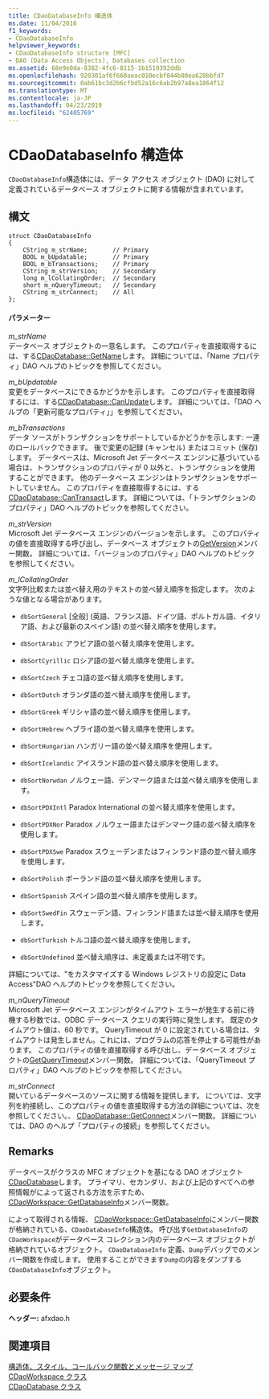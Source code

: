 ```yaml
---
title: CDaoDatabaseInfo 構造体
ms.date: 11/04/2016
f1_keywords:
- CDaoDatabaseInfo
helpviewer_keywords:
- CDaoDatabaseInfo structure [MFC]
- DAO (Data Access Objects), Databases collection
ms.assetid: 68e9e0da-8382-4fc6-8115-1b1519392ddb
ms.openlocfilehash: 920301af6f660aeac010ecbf844b80ea628bbfd7
ms.sourcegitcommit: 0ab61bc3d2b6cfbd52a16c6ab2b97a8ea1864f12
ms.translationtype: MT
ms.contentlocale: ja-JP
ms.lasthandoff: 04/23/2019
ms.locfileid: "62405769"
---
```

# <a name="cdaodatabaseinfo-structure"></a>CDaoDatabaseInfo 構造体

`CDaoDatabaseInfo`構造体には、データ アクセス オブジェクト (DAO) に対して定義されているデータベース オブジェクトに関する情報が含まれています。

## <a name="syntax"></a>構文

```
struct CDaoDatabaseInfo
{
    CString m_strName;       // Primary
    BOOL m_bUpdatable;       // Primary
    BOOL m_bTransactions;    // Primary
    CString m_strVersion;    // Secondary
    long m_lCollatingOrder;  // Secondary
    short m_nQueryTimeout;   // Secondary
    CString m_strConnect;    // All
};
```

#### <a name="parameters"></a>パラメーター

*m_strName*<br/>
データベース オブジェクトの一意名します。 このプロパティを直接取得するには、する[CDaoDatabase::GetName](../../mfc/reference/cdaodatabase-class.md#getname)します。 詳細については、「Name プロパティ」DAO ヘルプのトピックを参照してください。

*m_bUpdatable*<br/>
変更をデータベースにできるかどうかを示します。 このプロパティを直接取得するには、する[CDaoDatabase::CanUpdate](../../mfc/reference/cdaodatabase-class.md#canupdate)します。 詳細については、「DAO ヘルプの「更新可能なプロパティ」」を参照してください。

*m_bTransactions*<br/>
データ ソースがトランザクションをサポートしているかどうかを示します: 一連のロールバックできます。 後で変更の記録 (キャンセル) またはコミット (保存) します。 データベースは、Microsoft Jet データベース エンジンに基づいている場合は、トランザクションのプロパティが 0 以外と、トランザクションを使用することができます。 他のデータベース エンジンはトランザクションをサポートしていません。 このプロパティを直接取得するには、する[CDaoDatabase::CanTransact](../../mfc/reference/cdaodatabase-class.md#cantransact)します。 詳細については、「トランザクションのプロパティ」DAO ヘルプのトピックを参照してください。

*m_strVersion*<br/>
Microsoft Jet データベース エンジンのバージョンを示します。 このプロパティの値を直接取得する呼び出し、データベース オブジェクトの[GetVersion](../../mfc/reference/cdaodatabase-class.md#getversion)メンバー関数。 詳細については、「バージョンのプロパティ」DAO ヘルプのトピックを参照してください。

*m_lCollatingOrder*<br/>
文字列比較または並べ替え用のテキストの並べ替え順序を指定します。 次のような値となる場合があります。

- `dbSortGeneral` [全般] (英語、フランス語、ドイツ語、ポルトガル語、イタリア語、および最新のスペイン語) の並べ替え順序を使用します。

- `dbSortArabic` アラビア語の並べ替え順序を使用します。

- `dbSortCyrillic` ロシア語の並べ替え順序を使用します。

- `dbSortCzech` チェコ語の並べ替え順序を使用します。

- `dbSortDutch` オランダ語の並べ替え順序を使用します。

- `dbSortGreek` ギリシャ語の並べ替え順序を使用します。

- `dbSortHebrew` ヘブライ語の並べ替え順序を使用します。

- `dbSortHungarian` ハンガリー語の並べ替え順序を使用します。

- `dbSortIcelandic` アイスランド語の並べ替え順序を使用します。

- `dbSortNorwdan` ノルウェー語、デンマーク語または並べ替え順序を使用します。

- `dbSortPDXIntl` Paradox International の並べ替え順序を使用します。

- `dbSortPDXNor` Paradox ノルウェー語またはデンマーク語の並べ替え順序を使用します。

- `dbSortPDXSwe` Paradox スウェーデンまたはフィンランド語の並べ替え順序を使用します。

- `dbSortPolish` ポーランド語の並べ替え順序を使用します。

- `dbSortSpanish` スペイン語の並べ替え順序を使用します。

- `dbSortSwedFin` スウェーデン語、フィンランド語または並べ替え順序を使用します。

- `dbSortTurkish` トルコ語の並べ替え順序を使用します。

- `dbSortUndefined` 並べ替え順序は、未定義または不明です。

詳細については、"をカスタマイズする Windows レジストリの設定に Data Access"DAO ヘルプのトピックを参照してください。

*m_nQueryTimeout*<br/>
Microsoft Jet データベース エンジンがタイムアウト エラーが発生する前に待機する秒数では、ODBC データベース クエリの実行時に発生します。 既定のタイムアウト値は、60 秒です。 QueryTimeout が 0 に設定されている場合は、タイムアウトは発生しません。これには、プログラムの応答を停止する可能性があります。 このプロパティの値を直接取得する呼び出し、データベース オブジェクトの[GetQueryTimeout](../../mfc/reference/cdaodatabase-class.md#getquerytimeout)メンバー関数。 詳細については、「QueryTimeout プロパティ」DAO ヘルプのトピックを参照してください。

*m_strConnect*<br/>
開いているデータベースのソースに関する情報を提供します。 については、文字列を約接続し、このプロパティの値を直接取得する方法の詳細については、次を参照してください。、 [CDaoDatabase::GetConnect](../../mfc/reference/cdaodatabase-class.md#getconnect)メンバー関数。 詳細については、DAO のヘルプ「プロパティの接続」を参照してください。

## <a name="remarks"></a>Remarks

データベースがクラスの MFC オブジェクトを基になる DAO オブジェクト[CDaoDatabase](../../mfc/reference/cdaodatabase-class.md)します。 プライマリ、セカンダリ、および上記のすべてへの参照情報がによって返される方法を示すため、 [CDaoWorkspace::GetDatabaseInfo](../../mfc/reference/cdaoworkspace-class.md#getdatabaseinfo)メンバー関数。

によって取得される情報、 [CDaoWorkspace::GetDatabaseInfo](../../mfc/reference/cdaoworkspace-class.md#getdatabaseinfo)にメンバー関数が格納されている、`CDaoDatabaseInfo`構造体。 呼び出す`GetDatabaseInfo`の`CDaoWorkspace`がデータベース コレクション内のデータベース オブジェクトが格納されているオブジェクト。 `CDaoDatabaseInfo` 定義、`Dump`デバッグでのメンバー関数を作成します。 使用することができます`Dump`の内容をダンプする`CDaoDatabaseInfo`オブジェクト。

## <a name="requirements"></a>必要条件

**ヘッダー:** afxdao.h

## <a name="see-also"></a>関連項目

[構造体、スタイル、コールバック関数とメッセージ マップ](../../mfc/reference/structures-styles-callbacks-and-message-maps.md)<br/>
[CDaoWorkspace クラス](../../mfc/reference/cdaoworkspace-class.md)<br/>
[CDaoDatabase クラス](../../mfc/reference/cdaodatabase-class.md)
